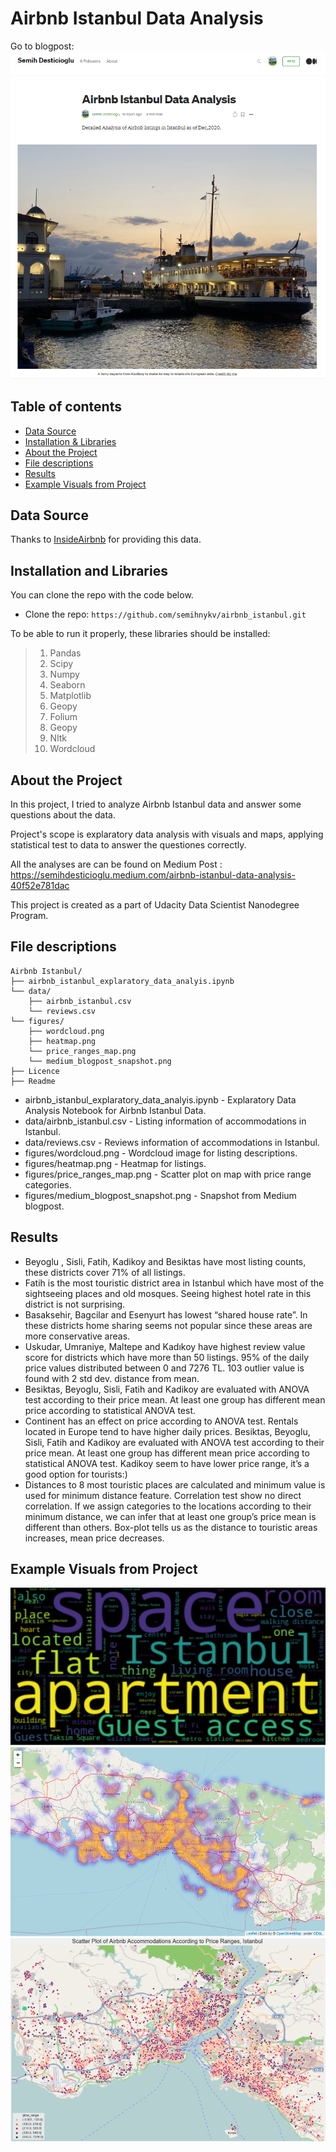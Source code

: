 # Airbnb Istanbul Data Analysis
Go to blogpost:
![alt text](figures/medium_blogpost_snapshot.PNG)

## Table of contents
- [Data Source](#data-source)
- [Installation & Libraries](#installation-and-libraries)
- [About the Project](#about-the-project)
- [File descriptions](#file-descriptions)
- [Results](#results)
- [Example Visuals from Project](#example-visuals-from-project)

## Data Source
Thanks to [InsideAirbnb](http://insideairbnb.com/get-the-data.html) for providing this data.

## Installation and Libraries
You can clone the repo with the code below.
- Clone the repo: `https://github.com/semihnykv/airbnb_istanbul.git`

To be able to run it properly, these libraries should be installed:
>1. Pandas
>2. Scipy
>3. Numpy
>4. Seaborn
>5. Matplotlib
>6. Geopy
>7. Folium
>8. Geopy
>9. Nltk
>10. Wordcloud


## About the Project
In this project, I tried to analyze Airbnb Istanbul data and answer some questions about the data.

Project's scope is explaratory data analysis with visuals and maps, applying statistical test to data to answer the questiones correctly.

All the analyses are can be found on Medium Post : https://semihdesticioglu.medium.com/airbnb-istanbul-data-analysis-40f52e781dac

This project is created as a part of Udacity Data Scientist Nanodegree Program.

## File descriptions

```text
Airbnb Istanbul/
├── airbnb_istanbul_explaratory_data_analyis.ipynb
└── data/
    ├──	airbnb_istanbul.csv
    └── reviews.csv
└── figures/
    ├── wordcloud.png
    ├──	heatmap.png
    └── price_ranges_map.png
    └── medium_blogpost_snapshot.png    
├── Licence
├── Readme
```

- airbnb_istanbul_explaratory_data_analyis.ipynb - Explaratory Data Analysis Notebook for Airbnb Istanbul Data.
- data/airbnb_istanbul.csv - Listing information of accommodations in Istanbul.
- data/reviews.csv  - Reviews information of accommodations in Istanbul.
- figures/wordcloud.png - Wordcloud image for listing descriptions.
- figures/heatmap.png  - Heatmap for listings.
- figures/price_ranges_map.png - Scatter plot on map with price range categories.
- figures/medium_blogpost_snapshot.png  - Snapshot from Medium blogpost.

## Results
* Beyoglu , Sisli, Fatih, Kadikoy and Besiktas have most listing counts, these districts cover 71% of all listings.
* Fatih is the most touristic district area in Istanbul which have most of the sightseeing places and old mosques. Seeing highest hotel rate in this district is not surprising.
* Basaksehir, Bagcilar and Esenyurt has lowest “shared house rate”. In these districts home sharing seems not popular since these areas are more conservative areas.
* Uskudar, Umraniye, Maltepe and Kadıkoy have highest review value score for districts which have more than 50 listings.
95% of the daily price values distributed between 0 and 7276 TL. 103 outlier value is found with 2 std dev. distance from mean.
* Besiktas, Beyoglu, Sisli, Fatih and Kadikoy are evaluated with ANOVA test according to their price mean. At least one group has different mean price according to statistical ANOVA test.
* Continent has an effect on price according to ANOVA test. Rentals located in Europe tend to have higher daily prices.
Besiktas, Beyoglu, Sisli, Fatih and Kadikoy are evaluated with ANOVA test according to their price mean. At least one group has different mean price according to statistical ANOVA test. Kadikoy seem to have lower price range, it’s a good option for tourists:)
* Distances to 8 most touristic places are calculated and minimum value is used for minimum distance feature. Correlation test show no direct correlation. If we assign categories to the locations according to their minimum distance, we can infer that at least one group’s price mean is different than others. Box-plot tells us as the distance to touristic areas increases, mean price decreases.

## Example Visuals from Project 
![alt text](figures/wordcloud.PNG)
![alt text](figures/heatmap.PNG)
![alt text](figures/price_ranges_map.PNG)
